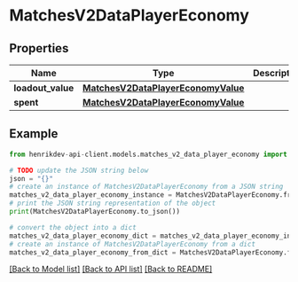 # MatchesV2DataPlayerEconomy


## Properties

Name | Type | Description | Notes
------------ | ------------- | ------------- | -------------
**loadout_value** | [**MatchesV2DataPlayerEconomyValue**](MatchesV2DataPlayerEconomyValue.md) |  | 
**spent** | [**MatchesV2DataPlayerEconomyValue**](MatchesV2DataPlayerEconomyValue.md) |  | 

## Example

```python
from henrikdev-api-client.models.matches_v2_data_player_economy import MatchesV2DataPlayerEconomy

# TODO update the JSON string below
json = "{}"
# create an instance of MatchesV2DataPlayerEconomy from a JSON string
matches_v2_data_player_economy_instance = MatchesV2DataPlayerEconomy.from_json(json)
# print the JSON string representation of the object
print(MatchesV2DataPlayerEconomy.to_json())

# convert the object into a dict
matches_v2_data_player_economy_dict = matches_v2_data_player_economy_instance.to_dict()
# create an instance of MatchesV2DataPlayerEconomy from a dict
matches_v2_data_player_economy_from_dict = MatchesV2DataPlayerEconomy.from_dict(matches_v2_data_player_economy_dict)
```
[[Back to Model list]](../README.md#documentation-for-models) [[Back to API list]](../README.md#documentation-for-api-endpoints) [[Back to README]](../README.md)


